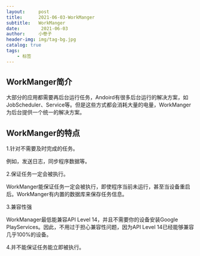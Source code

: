 ```yaml
---
layout:     post  
title:      2021-06-03-WorkManger
subtitle:   WorkManger
date:        2021-06-03
author:     小卷子
header-img: img/tag-bg.jpg
catalog: true
tags:
    - 标签
---
```




## WorkManger简介

大部分的应用都需要再后台运行任务，Andoird有很多后台运行的解决方案，如JobScheduler、Service等。但是这些方式都会消耗大量的电量，WorkManger为后台提供一个统一的解决方案。

## WorkManger的特点

1.针对不需要及时完成的任务。

例如，发送日志，同步程序数据等。

2.保证任务一定会被执行。

WorkManger能保证任务一定会被执行，即使程序当前未运行，甚至当设备重启后。WorkManger有内置的数据库来保存任务信息。

3.兼容性强

WorkManager最低能兼容API Level 14，并且不需要你的设备安装Google PlayServices。因此，不用过于担心兼容性问题，因为API Level 14已经能够兼容几乎100%的设备。

4.并不能保证任务能立即被执行。



